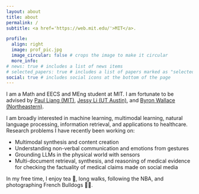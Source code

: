 ```yaml
---
layout: about
title: about
permalink: /
subtitle: <a href='https://web.mit.edu/'>MIT</a>.

profile:
  align: right
  image: prof_pic.jpg
  image_circular: false # crops the image to make it circular
  more_info:
# news: true # includes a list of news items
# selected_papers: true # includes a list of papers marked as "selected={true}"
social: true # includes social icons at the bottom of the page
---
```


I am a Math and EECS and MEng student at MIT. I am fortunate to be advised by [Paul Liang (MIT)](https://pliang279.github.io/), [Jessy Li (UT Austin)](https://jessyli.com/), and [Byron Wallace (Northeastern)](https://www.byronwallace.com/).

I am broadly interested in machine learning, multimodal learning, natural language processing, information retrieval, and applications to healthcare. Research problems I have recently been working on:
* Multimodal synthesis and content creation
* Understanding non-verbal communication and emotions from gestures
* Grounding LLMs in the physical world with sensors
* Multi-document retrieval, synthesis, and reasoning of medical evidence for checking the factuality of medical claims made on social media

In my free time, I enjoy tea 🍵, long walks, following the NBA, and photographing French Bulldogs 📸🐶.
